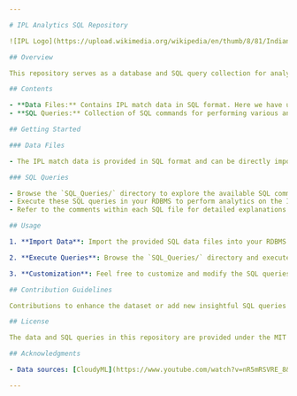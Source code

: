 ```yaml
---

# IPL Analytics SQL Repository

![IPL Logo](https://upload.wikimedia.org/wikipedia/en/thumb/8/81/Indian_Premier_League_Official_Logo.svg/250px-Indian_Premier_League_Official_Logo.svg.png)

## Overview

This repository serves as a database and SQL query collection for analyzing data related to the Indian Premier League (IPL), a professional Twenty20 cricket league in India. It contains IPL match data, along with SQL commands for querying and analyzing this data to gain insights into player performance, team strategies, and match outcomes.

## Contents

- **Data Files:** Contains IPL match data in SQL format. Here we have used only three IPL season's data.
- **SQL Queries:** Collection of SQL commands for performing various analytics on the IPL data.

## Getting Started

### Data Files

- The IPL match data is provided in SQL format and can be directly imported into your preferred relational database management system (RDBMS) such as MySQL, PostgreSQL, or SQLite.

### SQL Queries

- Browse the `SQL_Queries/` directory to explore the available SQL commands.
- Execute these SQL queries in your RDBMS to perform analytics on the IPL match data.
- Refer to the comments within each SQL file for detailed explanations of the queries and their purposes.

## Usage

1. **Import Data**: Import the provided SQL data files into your RDBMS.

2. **Execute Queries**: Browse the `SQL_Queries/` directory and execute the desired SQL queries in your RDBMS to analyze the IPL match data.

3. **Customization**: Feel free to customize and modify the SQL queries to suit your specific analysis requirements.

## Contribution Guidelines

Contributions to enhance the dataset or add new insightful SQL queries are welcome! If you have any valuable additions or improvements, please open a pull request with your changes.

## License

The data and SQL queries in this repository are provided under the MIT License - see the [LICENSE](LICENSE) file for details.

## Acknowledgments

- Data sources: [CloudyML](https://www.youtube.com/watch?v=nR5mRSVRE_8&t=721s&ab_channel=CloudyML)

---
```

